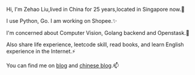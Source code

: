 Hi, I'm Zehao Liu,lived in China for 25 years,located in Singapore now.🔭

I use Python, Go. I am working on Shopee.✨

I'm concerned about Computer Vision, Golang backend and Openstask.🌱

Also share life experience, leetcode skill, read books, and learn English experience in the Internet.⚡

You can find me on [blog](https://liuzehao.github.io) and [chinese blog](https://blog.csdn.net/liu506039293).📫
